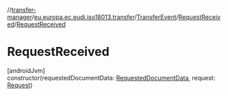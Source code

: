 //[transfer-manager](../../../../index.md)/[eu.europa.ec.eudi.iso18013.transfer](../../index.md)/[TransferEvent](../index.md)/[RequestReceived](index.md)/[RequestReceived](-request-received.md)

# RequestReceived

[androidJvm]\
constructor(requestedDocumentData: [RequestedDocumentData](../../-requested-document-data/index.md), request: [Request](../../../eu.europa.ec.eudi.iso18013.transfer.response/-request/index.md))
